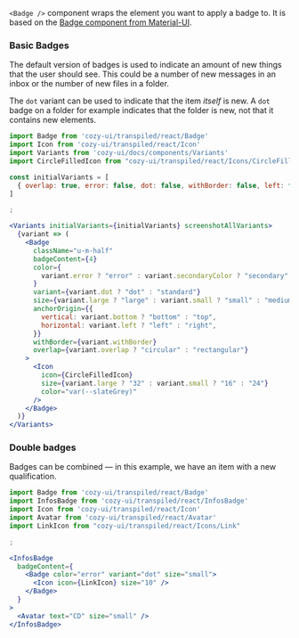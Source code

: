 `<Badge />` component wraps the element you want to apply a badge to. It is based on the [Badge component from Material-UI](https://v4.mui.com/api/badge/).


### Basic Badges

The default version of badges is used to indicate an amount of new things that the user should see. This could be a number of new messages in an inbox or the number of new files in a folder.

The `dot` variant can be used to indicate that the item _itself_ is new. A `dot` badge on a folder for example indicates that the folder is new, not that it contains new elements.

```jsx
import Badge from 'cozy-ui/transpiled/react/Badge'
import Icon from 'cozy-ui/transpiled/react/Icon'
import Variants from 'cozy-ui/docs/components/Variants'
import CircleFilledIcon from "cozy-ui/transpiled/react/Icons/CircleFilled"

const initialVariants = [
  { overlap: true, error: false, dot: false, withBorder: false, left: false, bottom: false, small: false, large: false }
]

;

<Variants initialVariants={initialVariants} screenshotAllVariants>
  {variant => (
    <Badge
      className="u-m-half"
      badgeContent={4}
      color={
        variant.error ? "error" : variant.secondaryColor ? "secondary" : "primary"
      }
      variant={variant.dot ? "dot" : "standard"}
      size={variant.large ? "large" : variant.small ? "small" : "medium"}
      anchorOrigin={{
        vertical: variant.bottom ? "bottom" : "top",
        horizontal: variant.left ? "left" : "right",
      }}
      withBorder={variant.withBorder}
      overlap={variant.overlap ? "circular" : "rectangular"}
    >
      <Icon
        icon={CircleFilledIcon}
        size={variant.large ? "32" : variant.small ? "16" : "24"}
        color="var(--slateGrey)"
      />
    </Badge>
  )}
</Variants>
```

### Double badges

Badges can be combined — in this example, we have an item with a new qualification.

```jsx
import Badge from 'cozy-ui/transpiled/react/Badge'
import InfosBadge from 'cozy-ui/transpiled/react/InfosBadge'
import Icon from 'cozy-ui/transpiled/react/Icon'
import Avatar from 'cozy-ui/transpiled/react/Avatar'
import LinkIcon from "cozy-ui/transpiled/react/Icons/Link"

;

<InfosBadge
  badgeContent={
    <Badge color="error" variant="dot" size="small">
      <Icon icon={LinkIcon} size="10" />
    </Badge>
  }
>
  <Avatar text="CD" size="small" />
</InfosBadge>
```
